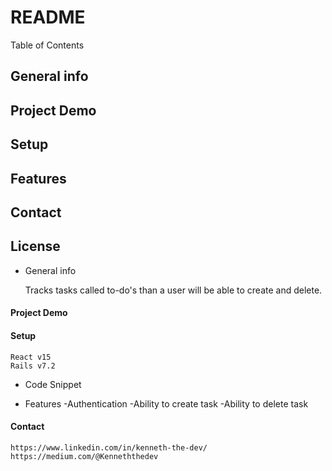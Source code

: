 # README

 Table of Contents 
##   General info 
##   Project Demo 
##   Setup
##   Features 
##   Contact 
##   License


*  General info

     Tracks tasks called to-do's than a user will be able to create and delete. 
     
####  Project Demo 

####   Setup

    React v15 
    Rails v7.2
    


* Code Snippet

*    Features
     -Authentication 
     -Ability to create task
     -Ability to delete task
     


####   Contact 
    
    https://www.linkedin.com/in/kenneth-the-dev/
    https://medium.com/@Kenneththedev

